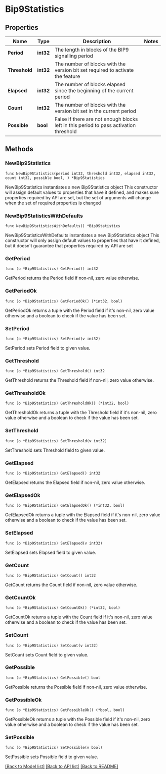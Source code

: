 # Bip9Statistics

## Properties

Name | Type | Description | Notes
------------ | ------------- | ------------- | -------------
**Period** | **int32** | The length in blocks of the BIP9 signalling period | 
**Threshold** | **int32** | The number of blocks with the version bit set required to activate the feature | 
**Elapsed** | **int32** | The number of blocks elapsed since the beginning of the current period | 
**Count** | **int32** | The number of blocks with the version bit set in the current period | 
**Possible** | **bool** | False if there are not enough blocks left in this period to pass activation threshold | 

## Methods

### NewBip9Statistics

`func NewBip9Statistics(period int32, threshold int32, elapsed int32, count int32, possible bool, ) *Bip9Statistics`

NewBip9Statistics instantiates a new Bip9Statistics object
This constructor will assign default values to properties that have it defined,
and makes sure properties required by API are set, but the set of arguments
will change when the set of required properties is changed

### NewBip9StatisticsWithDefaults

`func NewBip9StatisticsWithDefaults() *Bip9Statistics`

NewBip9StatisticsWithDefaults instantiates a new Bip9Statistics object
This constructor will only assign default values to properties that have it defined,
but it doesn't guarantee that properties required by API are set

### GetPeriod

`func (o *Bip9Statistics) GetPeriod() int32`

GetPeriod returns the Period field if non-nil, zero value otherwise.

### GetPeriodOk

`func (o *Bip9Statistics) GetPeriodOk() (*int32, bool)`

GetPeriodOk returns a tuple with the Period field if it's non-nil, zero value otherwise
and a boolean to check if the value has been set.

### SetPeriod

`func (o *Bip9Statistics) SetPeriod(v int32)`

SetPeriod sets Period field to given value.


### GetThreshold

`func (o *Bip9Statistics) GetThreshold() int32`

GetThreshold returns the Threshold field if non-nil, zero value otherwise.

### GetThresholdOk

`func (o *Bip9Statistics) GetThresholdOk() (*int32, bool)`

GetThresholdOk returns a tuple with the Threshold field if it's non-nil, zero value otherwise
and a boolean to check if the value has been set.

### SetThreshold

`func (o *Bip9Statistics) SetThreshold(v int32)`

SetThreshold sets Threshold field to given value.


### GetElapsed

`func (o *Bip9Statistics) GetElapsed() int32`

GetElapsed returns the Elapsed field if non-nil, zero value otherwise.

### GetElapsedOk

`func (o *Bip9Statistics) GetElapsedOk() (*int32, bool)`

GetElapsedOk returns a tuple with the Elapsed field if it's non-nil, zero value otherwise
and a boolean to check if the value has been set.

### SetElapsed

`func (o *Bip9Statistics) SetElapsed(v int32)`

SetElapsed sets Elapsed field to given value.


### GetCount

`func (o *Bip9Statistics) GetCount() int32`

GetCount returns the Count field if non-nil, zero value otherwise.

### GetCountOk

`func (o *Bip9Statistics) GetCountOk() (*int32, bool)`

GetCountOk returns a tuple with the Count field if it's non-nil, zero value otherwise
and a boolean to check if the value has been set.

### SetCount

`func (o *Bip9Statistics) SetCount(v int32)`

SetCount sets Count field to given value.


### GetPossible

`func (o *Bip9Statistics) GetPossible() bool`

GetPossible returns the Possible field if non-nil, zero value otherwise.

### GetPossibleOk

`func (o *Bip9Statistics) GetPossibleOk() (*bool, bool)`

GetPossibleOk returns a tuple with the Possible field if it's non-nil, zero value otherwise
and a boolean to check if the value has been set.

### SetPossible

`func (o *Bip9Statistics) SetPossible(v bool)`

SetPossible sets Possible field to given value.



[[Back to Model list]](../README.md#documentation-for-models) [[Back to API list]](../README.md#documentation-for-api-endpoints) [[Back to README]](../README.md)


